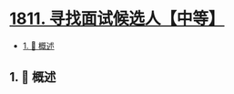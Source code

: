 # [1811. 寻找面试候选人【中等】](https://github.com/tnotesjs/TNotes.leetcode/tree/main/notes/1811.%20%E5%AF%BB%E6%89%BE%E9%9D%A2%E8%AF%95%E5%80%99%E9%80%89%E4%BA%BA%E3%80%90%E4%B8%AD%E7%AD%89%E3%80%91)

<!-- region:toc -->

- [1. 📝 概述](#1--概述)

<!-- endregion:toc -->

## 1. 📝 概述

